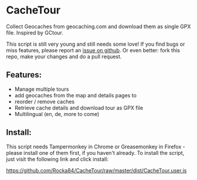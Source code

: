 CacheTour
=========

Collect Geocaches from geocaching.com and download them as single GPX file.
Inspired by GCtour.

This script is still very young and still needs some love! If you find bugs or
miss features, please report an [issue on github](https://github.com/Rocka84/CacheTour/issues).
Or even better: fork this repo, make your changes and do a pull request.

Features:
---------
* Manage multiple tours
* add geocaches from the map and details pages to
* reorder / remove caches
* Retrieve cache details and download tour as GPX file
* Multilingual (en, de, more to come)

Install:
--------
This script needs Tampermonkey in Chrome or Greasemonkey in Firefox - please
install one of them first, if you haven't already.
To install the script, just visit the following link and click install:

https://github.com/Rocka84/CacheTour/raw/master/dist/CacheTour.user.js

